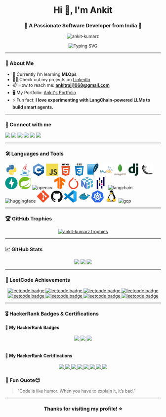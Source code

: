 <h1 align="center">Hi 👋, I'm Ankit</h1>
<h3 align="center">🚀 A Passionate Software Developer from India 🚀</h3>
 
<p align="center">
  <img src="https://komarev.com/ghpvc/?username=ankit-kumarz&label=Profile%20views&color=0e75b6&style=flat" alt="ankit-kumarz" />
</p>

<div align="center">
  <img src="https://readme-typing-svg.demolab.com?font=Fira+Code&weight=500&size=35&pause=1000&center=true&vCenter=true&width=600&height=50&lines=Full-Stack+Developer;DevOps+Enthusiast;Open-Source+Contributor;Always+Learning+New+Things" alt="Typing SVG" />
</div>

---

### 🌟 About Me
- 🌱 Currently I’m learning **MLOps** 
- 👨‍💻 Check out my projects on [LinkedIn](https://www.linkedin.com/in/ankit-kumar-33603b250?utm_source=share&utm_campaign=share_via&utm_content=profile&utm_medium=android_app)
- 📫 How to reach me: **ankitrajj1068@gmail.com**
- 🖥️ My Portfolio: [Ankit's Portfolio](https://ankit-kumarz.github.io/ankit.tech)
- ⚡ Fun fact: **I love experimenting with LangChain-powered LLMs to build smart agents.**

---

### 🤝 Connect with me
<p align="left">
  <a href="https://twitter.com/@ankit_verse" target="blank"><img src="https://img.shields.io/badge/Twitter-1DA1F2?style=for-the-badge&logo=twitter&logoColor=white"/></a>
  <a href="https://instagram.com/ankit.iox" target="blank"><img src="https://img.shields.io/badge/Instagram-E4405F?style=for-the-badge&logo=instagram&logoColor=white"/></a>
  <a href="https://www.linkedin.com/in/ankitkumarz" target="blank"><img src="https://img.shields.io/badge/LinkedIn-0A66C2?style=for-the-badge&logo=linkedin&logoColor=white"/></a>
  <a href="https://www.hackerrank.com/profile/ankitkumarz" target="blank"><img src="https://img.shields.io/badge/HackerRank-2EC866?style=for-the-badge&logo=hackerrank&logoColor=white"/></a>
  <a href="https://leetcode.com/u/AnkitXLeet11/" target="blank"><img src="https://img.shields.io/badge/LeetCode-FFA116?style=for-the-badge&logo=leetcode&logoColor=white"/></a>
  <a href="https://ankit-kumarz.github.io/ankit.tech" target="blank"><img src="https://img.shields.io/badge/Portfolio-000000?style=for-the-badge&logo=About.me&logoColor=white"/></a>
</p>

--- 

### 🛠️ Languages and Tools
<p align="left">
  <!-- Languages -->
  <img src="https://raw.githubusercontent.com/devicons/devicon/master/icons/python/python-original.svg" alt="python" width="40" height="40"/> 
  <img src="https://raw.githubusercontent.com/devicons/devicon/master/icons/java/java-original.svg" alt="java" width="40" height="40"/>
  <img src="https://raw.githubusercontent.com/devicons/devicon/master/icons/cplusplus/cplusplus-original.svg" alt="cplusplus" width="40" height="40"/>
  <img src="https://raw.githubusercontent.com/devicons/devicon/master/icons/javascript/javascript-original.svg" alt="javascript" width="40" height="40"/>
  <img src="https://raw.githubusercontent.com/devicons/devicon/master/icons/html5/html5-original-wordmark.svg" alt="html5" width="40" height="40"/>
  <img src="https://raw.githubusercontent.com/devicons/devicon/master/icons/css3/css3-original-wordmark.svg" alt="css3" width="40" height="40"/>
  <img src="https://raw.githubusercontent.com/devicons/devicon/master/icons/sqlite/sqlite-original.svg" alt="sqlite" width="40" height="40"/>
  <img src="https://raw.githubusercontent.com/devicons/devicon/master/icons/mysql/mysql-original-wordmark.svg" alt="mysql" width="40" height="40"/>
  <img src="https://raw.githubusercontent.com/devicons/devicon/master/icons/mongodb/mongodb-original-wordmark.svg" alt="mongodb" width="40" height="40"/>
  
  <!-- Frameworks -->
  <img src="https://raw.githubusercontent.com/devicons/devicon/master/icons/django/django-plain.svg" alt="django" width="40" height="40"/>
  <img src="https://raw.githubusercontent.com/devicons/devicon/master/icons/flask/flask-original.svg" alt="flask" width="40" height="40"/>
  <img src="https://raw.githubusercontent.com/devicons/devicon/master/icons/fastapi/fastapi-original.svg" alt="fastapi" width="40" height="40"/>
  <img src="https://raw.githubusercontent.com/devicons/devicon/master/icons/spring/spring-original.svg" alt="spring" width="40" height="40"/>
  <img src="https://www.vectorlogo.zone/logos/opencv/opencv-icon.svg" alt="opencv" width="40" height="40"/>
  
  <!-- ML & AI -->
  <img src="https://raw.githubusercontent.com/devicons/devicon/master/icons/tensorflow/tensorflow-original.svg" alt="tensorflow" width="40" height="40"/>
  <img src="https://raw.githubusercontent.com/devicons/devicon/master/icons/pytorch/pytorch-original.svg" alt="pytorch" width="40" height="40"/>
  <img src="https://raw.githubusercontent.com/devicons/devicon/master/icons/numpy/numpy-original.svg" alt="numpy" width="40" height="40"/>
  <img src="https://raw.githubusercontent.com/devicons/devicon/master/icons/pandas/pandas-original.svg" alt="pandas" width="40" height="40"/>
  <img src="https://avatars.githubusercontent.com/u/126733545?s=200&v=4" alt="langchain" width="40" height="40"/>
  <img src="https://huggingface.co/front/assets/huggingface_logo-noborder.svg" alt="huggingface" width="40" height="40"/>
  
  <!-- Tools & Platforms -->
  <img src="https://raw.githubusercontent.com/devicons/devicon/master/icons/git/git-original.svg" alt="git" width="40" height="40"/>
  <img src="https://raw.githubusercontent.com/devicons/devicon/master/icons/github/github-original.svg" alt="github" width="40" height="40"/>
  <img src="https://raw.githubusercontent.com/devicons/devicon/master/icons/vscode/vscode-original.svg" alt="vscode" width="40" height="40"/>
  <img src="https://raw.githubusercontent.com/devicons/devicon/master/icons/docker/docker-original.svg" alt="docker" width="40" height="40"/>
  <img src="https://raw.githubusercontent.com/devicons/devicon/master/icons/kubernetes/kubernetes-plain.svg" alt="kubernetes" width="40" height="40"/>
  <img src="https://raw.githubusercontent.com/devicons/devicon/master/icons/linux/linux-original.svg" alt="linux" width="40" height="40"/>
  <img src="https://www.vectorlogo.zone/logos/google_cloud/google_cloud-icon.svg" alt="gcp" width="40" height="40"/> 
</p>

---

### 🏆 GitHub Trophies
<p align="center">
  <a href="https://github.com/ryo-ma/github-profile-trophy">
    <img src="https://github-profile-trophy.vercel.app/?username=ankit-kumarz&theme=algolia&row=2&column=4&margin-w=15&margin-h=15" alt="ankit-kumarz trophies"/>
  </a>
</p>

---

### 📈 GitHub Stats
<div align="center">
  <img width="47%" src="https://github-readme-stats.vercel.app/api?username=ankit-kumarz&show_icons=true&theme=react&rank_icon=github&border_radius=10" />
  <img width="47%" src="https://streak-stats.demolab.com/?user=ankit-kumarz&count_private=true&theme=react&border_radius=10"/>
  <img width="47%" src="https://github-readme-stats.vercel.app/api/top-langs/?username=ankit-kumarz&hide=html&layout=compact&theme=react&border_radius=10"/>
</div>

---

### 🧠 LeetCode Achievements
<div align="center">
  <a href="https://leetcode.com/AnkitXLeet11/">
    <img src="https://assets.leetcode.com/static_assets/others/2550.gif" alt="leetcode badge" height="200" width="200"/>
   </a>
  <a href="https://leetcode.com/AnkitXLeet11/">
    <img src="https://assets.leetcode.com/static_assets/others/25100.gif" alt="leetcode badge" height="200" width="200"/>
  </a>
  
  <a href="https://leetcode.com/AnkitXLeet11/">
    <img src="https://assets.leetcode.com/static_assets/others/200.gif" alt="leetcode badge" height="200" width="200"/>
  </a>

  <a href="https://leetcode.com/AnkitXLeet11/">
    <img src="https://leetcode.com/static/images/badges/2024/gif/2024-02.gif" alt="leetcode badge" height="200" width="200"/>
  </a>
  
<a href="https://leetcode.com/AnkitXLeet11/">
   <img src="https://assets.leetcode.com/static_assets/marketing/202507.gif" alt="leetcode badge" height="200" width="200"/>
</a>

<a href="https://leetcode.com/AnkitXLeet11/">
   <img src="https://assets.leetcode.com/static_assets/marketing/202509.gif" alt="leetcode badge" height="200" width="200"/>
</a>

   <a href="https://leetcode.com/AnkitXLeet11/">
     <img src="https://assets.leetcode.com/static_assets/others/Top_SQL_50.gif" alt="leetcode badge" height="200" width="200"/>
   </a>
<a href="https://leetcode.com/AnkitXLeet11/">
  <img src="https://assets.leetcode.com/static_assets/others/LeetCode_75.gif" alt="leetcode badge" height="200" width="200"/>
</a>
</div>

---

### 🎖️ HackerRank Badges & Certifications

#### 🏅 My HackerRank Badges
<div align="center"> 
  <a href="https://www.hackerrank.com/profile/ankitkumarz" target="_blank">
    <img src="https://img.shields.io/badge/Problem%20Solving-5%E2%AD%90-black?style=for-the-badge&logo=hackerrank&logoColor=white" />
    <img src="https://img.shields.io/badge/C%2B%2B-5%E2%AD%90-orange?style=for-the-badge&logo=hackerrank&logoColor=white" />
    <img src="https://img.shields.io/badge/Python-5%E2%AD%90-yellow?style=for-the-badge&logo=hackerrank&logoColor=black" />
  </a>
</div>

<br/>

#### 📜 My HackerRank Certifications
<div align="center">
  <a href="https://www.hackerrank.com/profile/ankitkumarz" target="_blank">
    <img src="https://img.shields.io/badge/Software%20Engineer-Verified-blue?style=for-the-badge&logo=hackerrank&logoColor=white" />
    <img src="https://img.shields.io/badge/Software%20Engineer%20Intern-Verified-blue?style=for-the-badge&logo=hackerrank&logoColor=white" />
    <img src="https://img.shields.io/badge/Python%20(Basic)-Verified-brightgreen?style=for-the-badge&logo=python&logoColor=white" />
    <img src="https://img.shields.io/badge/SQL%20(Basic)-Verified-brightgreen?style=for-the-badge&logo=mysql&logoColor=white" />
    <img src="https://img.shields.io/badge/SQL%20(Intermediate)-Verified-brightgreen?style=for-the-badge&logo=mysql&logoColor=white" />
    <img src="https://img.shields.io/badge/Problem%20Solving%20(Basic)-Verified-brightgreen?style=for-the-badge&logo=hackerrank&logoColor=white" />
    <img src="https://img.shields.io/badge/Problem%20Solving%20(Intermediate)-Verified-brightgreen?style=for-the-badge&logo=hackerrank&logoColor=white" />
    <img src="https://img.shields.io/badge/CSS%20(Basic)-Verified-brightgreen?style=for-the-badge&logo=css3&logoColor=white" />
  </a>
</div>



### 🎯 Fun Quote😊
> "Code is like humor. When you have to explain it, it’s bad."

---

<div align="center">
  <h3>Thanks for visiting my profile! ⭐</h3> 
</div>
